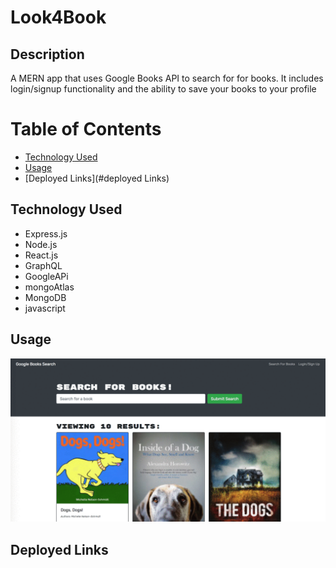 # Look4Book
## Description
A MERN app that uses Google Books API to search for for books. It includes login/signup functionality and the ability to save your books to your profile 
# Table of Contents
* [Technology Used](#technology-used)
* [Usage](#usage)
* [Deployed Links](#deployed Links)

## Technology Used
- Express.js
- Node.js
- React.js
- GraphQL
- GoogleAPi
- mongoAtlas
- MongoDB
- javascript

## Usage
![Search for books](./img/look4book.gif)

## Deployed Links
